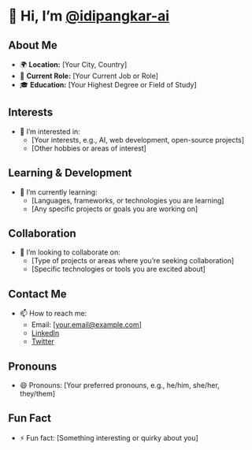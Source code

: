 # 👋 Hi, I’m [@idipangkar-ai](https://github.com/idipangkar-ai)

## About Me

- 🌍 **Location:** [Your City, Country]
- 💼 **Current Role:** [Your Current Job or Role]
- 🎓 **Education:** [Your Highest Degree or Field of Study]

## Interests

- 👀 I’m interested in:
  - [Your interests, e.g., AI, web development, open-source projects]
  - [Other hobbies or areas of interest]

## Learning & Development

- 🌱 I’m currently learning:
  - [Languages, frameworks, or technologies you are learning]
  - [Any specific projects or goals you are working on]

## Collaboration

- 💞️ I’m looking to collaborate on:
  - [Type of projects or areas where you’re seeking collaboration]
  - [Specific technologies or tools you are excited about]

## Contact Me

- 📫 How to reach me:
  - Email: [your.email@example.com]
  - [LinkedIn](https://www.linkedin.com/in/your-profile)
  - [Twitter](https://twitter.com/yourhandle)

## Pronouns

- 😄 Pronouns: [Your preferred pronouns, e.g., he/him, she/her, they/them]

## Fun Fact

- ⚡ Fun fact: [Something interesting or quirky about you]

<!---
[idipangkar-ai/idipangkar-ai](https://github.com/idipangkar-ai) is a ✨ special ✨ repository because its `README.md` (this file) appears on your GitHub profile.
You can click the Preview link to take a look at your changes.
--->
